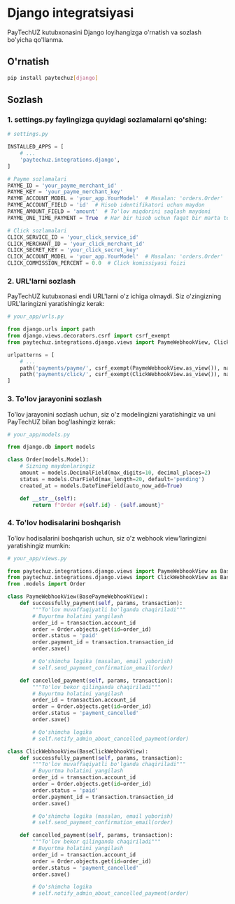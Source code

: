 # Django integratsiyasi

PayTechUZ kutubxonasini Django loyihangizga o'rnatish va sozlash bo'yicha qo'llanma.

## O'rnatish

```bash
pip install paytechuz[django]
```

## Sozlash

### 1. settings.py faylingizga quyidagi sozlamalarni qo'shing:

```python
# settings.py

INSTALLED_APPS = [
    # ...
    'paytechuz.integrations.django',
]

# Payme sozlamalari
PAYME_ID = 'your_payme_merchant_id'
PAYME_KEY = 'your_payme_merchant_key'
PAYME_ACCOUNT_MODEL = 'your_app.YourModel'  # Masalan: 'orders.Order'
PAYME_ACCOUNT_FIELD = 'id'  # Hisob identifikatori uchun maydon
PAYME_AMOUNT_FIELD = 'amount'  # To'lov miqdorini saqlash maydoni
PAYME_ONE_TIME_PAYMENT = True  # Har bir hisob uchun faqat bir marta to'lov qilish

# Click sozlamalari
CLICK_SERVICE_ID = 'your_click_service_id'
CLICK_MERCHANT_ID = 'your_click_merchant_id'
CLICK_SECRET_KEY = 'your_click_secret_key'
CLICK_ACCOUNT_MODEL = 'your_app.YourModel'  # Masalan: 'orders.Order'
CLICK_COMMISSION_PERCENT = 0.0  # Click komissiyasi foizi
```

### 2. URL'larni sozlash

PayTechUZ kutubxonasi endi URL'larni o'z ichiga olmaydi. Siz o'zingizning URL'laringizni yaratishingiz kerak:

```python
# your_app/urls.py

from django.urls import path
from django.views.decorators.csrf import csrf_exempt
from paytechuz.integrations.django.views import PaymeWebhookView, ClickWebhookView

urlpatterns = [
    # ...
    path('payments/payme/', csrf_exempt(PaymeWebhookView.as_view()), name='payme_webhook'),
    path('payments/click/', csrf_exempt(ClickWebhookView.as_view()), name='click_webhook'),
]
```

### 3. To'lov jarayonini sozlash

To'lov jarayonini sozlash uchun, siz o'z modelingizni yaratishingiz va uni PayTechUZ bilan bog'lashingiz kerak:

```python
# your_app/models.py

from django.db import models

class Order(models.Model):
    # Sizning maydonlaringiz
    amount = models.DecimalField(max_digits=10, decimal_places=2)
    status = models.CharField(max_length=20, default='pending')
    created_at = models.DateTimeField(auto_now_add=True)

    def __str__(self):
        return f"Order #{self.id} - {self.amount}"
```

### 4. To'lov hodisalarini boshqarish

To'lov hodisalarini boshqarish uchun, siz o'z webhook view'laringizni yaratishingiz mumkin:

```python
# your_app/views.py

from paytechuz.integrations.django.views import PaymeWebhookView as BasePaymeWebhookView
from paytechuz.integrations.django.views import ClickWebhookView as BaseClickWebhookView
from .models import Order

class PaymeWebhookView(BasePaymeWebhookView):
    def successfully_payment(self, params, transaction):
        """To'lov muvaffaqiyatli bo'lganda chaqiriladi"""
        # Buyurtma holatini yangilash
        order_id = transaction.account_id
        order = Order.objects.get(id=order_id)
        order.status = 'paid'
        order.payment_id = transaction.transaction_id
        order.save()

        # Qo'shimcha logika (masalan, email yuborish)
        # self.send_payment_confirmation_email(order)

    def cancelled_payment(self, params, transaction):
        """To'lov bekor qilinganda chaqiriladi"""
        # Buyurtma holatini yangilash
        order_id = transaction.account_id
        order = Order.objects.get(id=order_id)
        order.status = 'payment_cancelled'
        order.save()

        # Qo'shimcha logika
        # self.notify_admin_about_cancelled_payment(order)

class ClickWebhookView(BaseClickWebhookView):
    def successfully_payment(self, params, transaction):
        """To'lov muvaffaqiyatli bo'lganda chaqiriladi"""
        # Buyurtma holatini yangilash
        order_id = transaction.account_id
        order = Order.objects.get(id=order_id)
        order.status = 'paid'
        order.payment_id = transaction.transaction_id
        order.save()

        # Qo'shimcha logika (masalan, email yuborish)
        # self.send_payment_confirmation_email(order)

    def cancelled_payment(self, params, transaction):
        """To'lov bekor qilinganda chaqiriladi"""
        # Buyurtma holatini yangilash
        order_id = transaction.account_id
        order = Order.objects.get(id=order_id)
        order.status = 'payment_cancelled'
        order.save()

        # Qo'shimcha logika
        # self.notify_admin_about_cancelled_payment(order)
```
